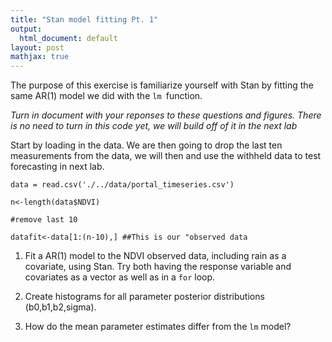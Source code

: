 ```yaml
---
title: "Stan model fitting Pt. 1"
output:
  html_document: default
layout: post
mathjax: true
---
```


The purpose of this exercise is familiarize yourself with Stan by fitting the same AR(1) model we did with the `lm `function. 

*Turn in document with your reponses to these questions and figures. There is no need to turn in this code yet, we will build off of it in the next lab*

Start by loading in the data. We are then going to drop the last ten measurements from the data, we will then and use the withheld data to test forecasting in next lab.

  `data = read.csv('./../data/portal_timeseries.csv')`
  
  `n<-length(data$NDVI)`
  
  `#remove last 10`
  
  `datafit<-data[1:(n-10),] ##This is our "observed data`

1) Fit a AR(1) model to the NDVI observed data, including rain as a covariate, using Stan. Try both having the response variable and covariates as a vector as well as in a `for` loop.

3) Create histograms for all parameter posterior distributions (b0,b1,b2,sigma).

2) How do the mean parameter estimates differ from the `lm` model?









